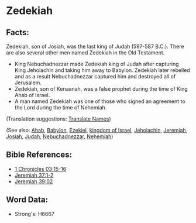 # Zedekiah #

## Facts: ##

Zedekiah, son of Josiah, was the last king of Judah (597-587 B.C.). There are also several other men named Zedekiah in the Old Testament.

* King Nebuchadnezzar made Zedekiah king of Judah after capturing King Jehoiachin and taking him away to Babylon. Zedekiah later rebelled and as a result Nebuchadnezzar captured him and destroyed all of Jerusalem.
* Zedekiah, son of Kenaanah, was a false prophet during the time of King Ahab of Israel.
* A man named Zedekiah was one of those who signed an agreement to the Lord during the time of Nehemiah.

(Translation suggestions: [Translate Names](rc://en/ta/man/translate/translate-names))

(See also: [Ahab](../names/ahab.md), [Babylon](../names/babylon.md), [Ezekiel](../names/ezekiel.md), [kingdom of Israel](../names/kingdomofisrael.md), [Jehoiachin](../names/jehoiachin.md), [Jeremiah](../names/jeremiah.md), [Josiah](../names/josiah.md), [Judah](../names/kingdomofjudah.md), [Nebuchadnezzar](../names/nebuchadnezzar.md), [Nehemiah](../names/nehemiah.md))

## Bible References: ##

* [1 Chronicles 03:15-16](rc://en/tn/help/1ch/03/15)
* [Jeremiah 37:1-2](rc://en/tn/help/jer/37/01)
* [Jeremiah 39:02](rc://en/tn/help/jer/39/02)

## Word Data: ##

* Strong's: H6667
